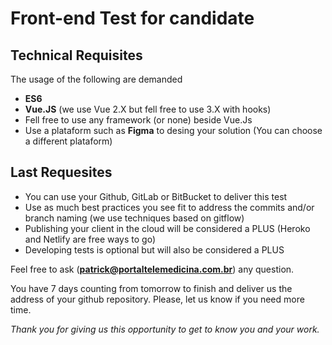 # Front-end Test for candidate

## Technical Requisites

The usage of the following are demanded
- **ES6**
- **Vue.JS** (we use Vue 2.X but fell free to use 3.X with hooks)
- Fell free to use any framework (or none) beside Vue.Js
- Use a plataform such as **Figma** to desing your solution (You can choose a different plataform)

## Last Requesites
- You can use your Github, GitLab or BitBucket to deliver this test
- Use as much best practices you see fit to address the commits and/or branch naming (we use techniques based on gitflow)
- Publishing your client in the cloud will be considered a PLUS (Heroko and Netlify are free ways to go)
- Developing tests is optional but will also be considered a PLUS

Feel free to ask (**patrick@portaltelemedicina.com.br**) any question.

You have 7 days counting from tomorrow to finish and deliver us the address of your github repository. Please, let us know if you need more time.

*Thank you for giving us this opportunity to get to know you and your work.*
